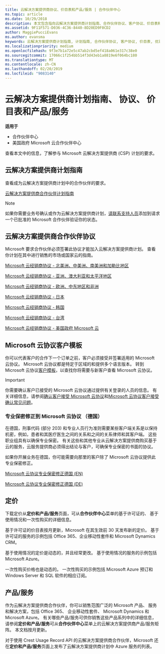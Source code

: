 ```yaml
---
title: 云解决方案提供商协议、价目表和产品/服务 | 合作伙伴中心
ms.topic: article
ms.date: 10/29/2018
description: 本文包含指向云解决方案提供商计划指南、合作伙伴协议、客户协议、价目表和产品/服务的链接。
ms.assetid: 9F11F571-D036-4C36-8440-8D20ED9F0CD2
author: MaggiePucciEvans
ms.author: evansma
keywords: 云解决方案提供商计划指南, 计划指南, 合作伙伴协议, 客户协议, 价目表, 优惠
ms.localizationpriority: medium
ms.openlocfilehash: 9f3e7b1a72e5c47ab2cbd5ef418a061e317c38e0
ms.sourcegitcommit: 17066c1f254bb514f3d43eb1a8819e6f064bc180
ms.translationtype: MT
ms.contentlocale: zh-CN
ms.lasthandoff: 02/20/2019
ms.locfileid: "9083140"
---
```

# <a name="cloud-solution-provider-program-guide-agreements-price-lists-and-offers"></a>云解决方案提供商计划指南、 协议、 价目表和产品/服务

**适用于**

-  合作伙伴中心
-  美国政府 Microsoft 云合作伙伴中心


查看本文中的信息，了解参与 Microsoft 云解决方案提供商 (CSP) 计划的要求。 

## <a name="cloud-solution-provider-program-guide"></a>云解决方案提供商计划指南

查看成为云解决方案提供商计划中的合作伙伴的要求。

[云解决方案提供商合作伙伴计划指南](http://go.microsoft.com/fwlink/p/?LinkId=617100)

>[!Note]
>如果你需要业务号确认或作为云解决方案提供商计划，[请联系支持人员](https://partner.microsoft.com/pcv/servicerequests/create)添加到请求一个已批准的 Microsoft 合作伙伴验证你的状态。

## <a name="cloud-solution-provider-partner-agreement"></a>云解决方案提供商合作伙伴协议

Microsoft 要求合作伙伴必须签署此协议才能加入云解决方案提供商计划。 查看你计划在其中进行销售的市场或国家云的指南。

[Microsoft 云经销商协议 - 北美洲、中美洲、南美洲和加勒比地区](http://download.microsoft.com/download/2/C/8/2C8CAC17-FCE7-4F51-9556-4D77C7022DF5/MCRA2018_AOC_ENG_Sep2018_CR.pdf)

[Microsoft 云经销商协议 - 亚洲、澳大利亚和太平洋地区](http://download.microsoft.com/download/2/C/8/2C8CAC17-FCE7-4F51-9556-4D77C7022DF5/MCRA2018_APOC_ENG_Mar2019_CR.pdf)

[Microsoft 云经销商协议 - 欧洲、中东地区和非洲](http://download.microsoft.com/download/2/C/8/2C8CAC17-FCE7-4F51-9556-4D77C7022DF5/MCRA2018_EOC_ENG_Sep2018_CR.pdf)

[Microsoft 云经销商协议 - 日本](http://download.microsoft.com/download/2/C/8/2C8CAC17-FCE7-4F51-9556-4D77C7022DF5/MCRA2018_JPN_ENG_Sep2018_CR.pdf)

[Microsoft 云经销商协议 - 韩国](http://download.microsoft.com/download/2/C/8/2C8CAC17-FCE7-4F51-9556-4D77C7022DF5/MCRA2018_KOR_ENG_Sep2018_CR.pdf)

[Microsoft 云经销商协议 - 台湾](http://download.microsoft.com/download/2/C/8/2C8CAC17-FCE7-4F51-9556-4D77C7022DF5/MCRA2018_TAI_ENG_Sep2018_CR.pdf)

[Microsoft 云经销商协议 - 美国政府 Microsoft 云](http://download.microsoft.com/download/2/C/8/2C8CAC17-FCE7-4F51-9556-4D77C7022DF5/MCRA2018_AOC_USGCC_ENG_Feb2019_CR.pdf)

## <a name="microsoft-cloud-agreement-customer-templates"></a>Microsoft 云协议客户模板

你可以代表客户的合作下一个订单之前，客户必须接受并签署适用的 Microsoft 云协议。 Microsoft 云协议都是特定于区域的和提供多个语言版本。 转到 Microsoft 云协议[客户模板](agreements.md)，以查找你将需要与新客户查看 Microsoft 云协议。

>[!IMPORTANT]
>你需要确认客户已接受的 Microsoft 云协议通过提供有关登录的人员的信息。 有关详细信息，请参阅[确认客户接受 Microsoft 云协议](confirm-consent.md)和[Microsoft 云协议客户接受确认常见问题](confirm-consent-faq.md)。

### <a name="professional-secrecy-amendment-to-the-microsoft-cloud-agreement-germany"></a>专业保密修正到 Microsoft 云协议 （德国）

在德国，刑事代码 (部分 203) 和专业人员行为准则需要某些客户端关系是以保持机密，例如，患者和其医疗医生之间的关系和之间的关系律师和其客户端。 这些职业组具有以确保专业保密。 有关这些和其他专业从云解决方案提供商购买基于云的服务，云服务提供商必须得出结论与客户，可确保专业保密的书面的协议。 

如果你开展业务在德国，你可能需要向那里的客户除了 Microsoft 云协议提供此专业保密修正。

[Microsoft 云协议专业保密修正德国 (EN)](https://go.microsoft.com/fwlink/?linkid=2030827&clcid=0x409)

[Microsoft 云协议专业保密修正德国 (DE)](https://go.microsoft.com/fwlink/?linkid=2030827&clcid=0x407)


## <a name="pricing"></a>定价


下载定价从**定价和产品/服务**页面，可从**合作伙伴中心**菜单的基于许可证的、 基于使用情况和一次性购买的详细信息。 

基于许可证的价目表按月更新，Microsoft 在其生效前 30 天发布新的定价。 基于许可证的服务的示例包括 Office 365、企业移动性套件和 Microsoft Dynamics CRM。 

基于使用情况的定价是动态的，并且经常更改。 基于使用情况的服务的示例包括 Microsoft Azure。

一次性购买价格也是动态的。 一次性购买的示例包括 Microsoft Azure 预订和 Windows Server 和 SQL 软件的相应订阅。 


## <a name="offers"></a>产品/服务


作为云解决方案提供商合作伙伴，你可以销售范围广泛的 Microsoft 产品、 服务和解决方案，包括 Office 365、 企业移动性套件、 Microsoft Dynamics 和 Microsoft Azure。 有关哪些产品/服务可供你销售这些产品系列中的详细信息，请参阅**定价和产品/服务**可从**合作伙伴中心**菜单上的云解决方案提供商产品/服务矩阵。 本文档按月更新。

对于使用 Crest Usage Record API 的云解决方案提供商合作伙伴，Microsoft 还在**定价和产品/服务**页面上发布了云解决方案提供商计划中 Azure 服务的列表。


